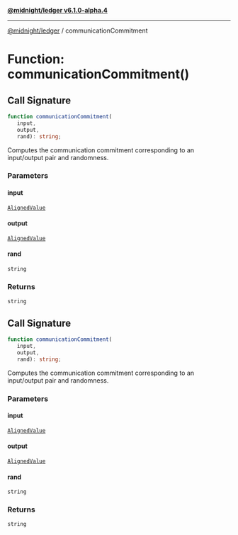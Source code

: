 [**@midnight/ledger v6.1.0-alpha.4**](../README.md)

***

[@midnight/ledger](../globals.md) / communicationCommitment

# Function: communicationCommitment()

## Call Signature

```ts
function communicationCommitment(
   input, 
   output, 
   rand): string;
```

Computes the communication commitment corresponding to an input/output pair and randomness.

### Parameters

#### input

[`AlignedValue`](../type-aliases/AlignedValue.md)

#### output

[`AlignedValue`](../type-aliases/AlignedValue.md)

#### rand

`string`

### Returns

`string`

## Call Signature

```ts
function communicationCommitment(
   input, 
   output, 
   rand): string;
```

Computes the communication commitment corresponding to an input/output pair and randomness.

### Parameters

#### input

[`AlignedValue`](../type-aliases/AlignedValue.md)

#### output

[`AlignedValue`](../type-aliases/AlignedValue.md)

#### rand

`string`

### Returns

`string`
